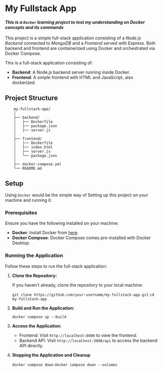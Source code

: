# My Fullstack App
#### *This is a `Docker` learning project to test my understanding on Docker concepts and its commands*

This project is a simple full-stack application consisting of a *Node.js Backend* connected to *MongoDB* and a *Frontend* served with Express. Both backend and frontend are containerized using Docker and orchestrated via Docker Compose.

This is a full-stack application consisting of:

- **Backend**: A Node.js backend server running inside Docker.
- **Frontend**: A simple frontend with HTML and JavaScript, also dockerized.

## Project Structure

        my-fullstack-app/
        │
        ├── backend/
        │   ├── Dockerfile
        │   ├── package.json
        │   ├── server.js
        │
        ├── frontend/
        │   ├── Dockerfile
        │   ├── index.html
        │   ├── server.js
        │   └── package.json
        │
        ├── docker-compose.yml
        └── README.md


## Setup

Using `Docker` would be the simple way of Setting up this project on your machine and running it. 

### Prerequisites

Ensure you have the following installed on your machine:

- **Docker**: Install Docker from [here](https://docs.docker.com/get-docker/).
- **Docker Compose**: Docker Compose comes pre-installed with Docker Desktop.

### Running the Application

Follow these steps to run the full-stack application:

1. **Clone the Repository:**

   If you haven't already, clone the repository to your local machine:

   ``` git clone https://github.com/your-username/my-fullstack-app.git ```
   ``` cd my-fullstack-app ```

2. **Build and Run the Application:**

    ` docker compose up --build `

3. **Access the Application:**

    - Frontend: Visit `http://localhost:8080` to view the frontend.
    - Backend API: Visit `http://localhost:3000/api` to access the backend API directly.

4. **Stopping the Application and Cleanup**

    `docker compose down`
    `docker compose down --volumes`


